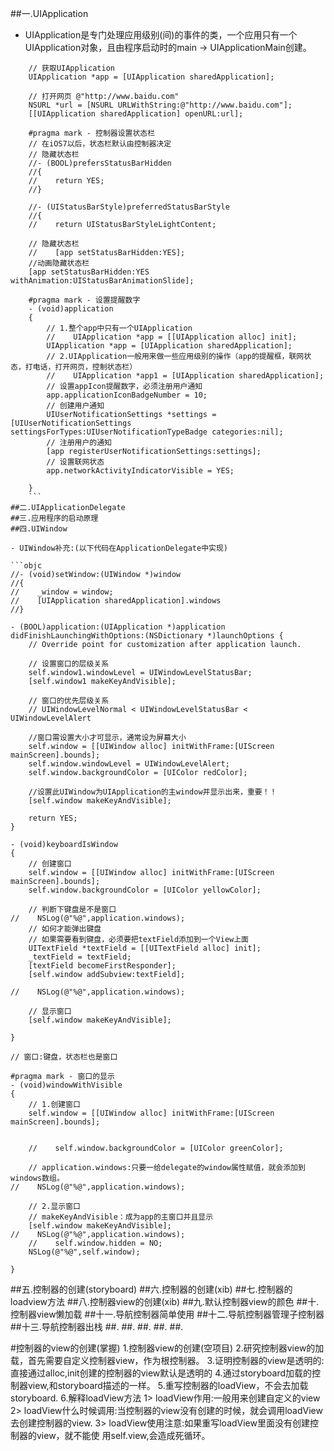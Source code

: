 ##一.UIApplication
- UIApplication是专门处理应用级别(间)的事件的类，一个应用只有一个UIApplication对象，且由程序启动时的main -> UIApplicationMain创建。
```objc
    // 获取UIApplication
    UIApplication *app = [UIApplication sharedApplication];
    
    // 打开网页 @"http://www.baidu.com"
    NSURL *url = [NSURL URLWithString:@"http://www.baidu.com"];
    [[UIApplication sharedApplication] openURL:url];

    #pragma mark - 控制器设置状态栏
    // 在iOS7以后，状态栏默认由控制器决定
    // 隐藏状态栏
    //- (BOOL)prefersStatusBarHidden
    //{
    //    return YES;
    //}

    //- (UIStatusBarStyle)preferredStatusBarStyle
    //{
    //    return UIStatusBarStyleLightContent;
    
    // 隐藏状态栏
    //    [app setStatusBarHidden:YES];
    //动画隐藏状态栏
    [app setStatusBarHidden:YES withAnimation:UIStatusBarAnimationSlide];
    
    #pragma mark - 设置提醒数字
    - (void)application
    {
        // 1.整个app中只有一个UIApplication        
        //    UIApplication *app = [[UIApplication alloc] init];
        UIApplication *app = [UIApplication sharedApplication];
        // 2.UIApplication一般用来做一些应用级别的操作（app的提醒框，联网状态，打电话，打开网页，控制状态栏）
        //    UIApplication *app1 = [UIApplication sharedApplication];
        // 设置appIcon提醒数字，必须注册用户通知
        app.applicationIconBadgeNumber = 10;
        // 创建用户通知
        UIUserNotificationSettings *settings = [UIUserNotificationSettings settingsForTypes:UIUserNotificationTypeBadge categories:nil];
        // 注册用户的通知
        [app registerUserNotificationSettings:settings];
        // 设置联网状态
        app.networkActivityIndicatorVisible = YES;
    
    } 
    ```
##二.UIApplicationDelegate
##三.应用程序的启动原理
##四.UIWindow

- UIWindow补充:(以下代码在ApplicationDelegate中实现)

```objc
//- (void)setWindow:(UIWindow *)window
//{
//    _window = window;
//    [UIApplication sharedApplication].windows
//}

- (BOOL)application:(UIApplication *)application didFinishLaunchingWithOptions:(NSDictionary *)launchOptions {
    // Override point for customization after application launch.
    
    // 设置窗口的层级关系
    self.window1.windowLevel = UIWindowLevelStatusBar;
    [self.window1 makeKeyAndVisible];
    
    // 窗口的优先层级关系
    // UIWindowLevelNormal < UIWindowLevelStatusBar < UIWindowLevelAlert
    
    //窗口需设置大小才可显示，通常设为屏幕大小
    self.window = [[UIWindow alloc] initWithFrame:[UIScreen mainScreen].bounds];
    self.window.windowLevel = UIWindowLevelAlert;
    self.window.backgroundColor = [UIColor redColor];
    
    //设置此UIWindow为UIApplication的主window并显示出来，重要！！
    [self.window makeKeyAndVisible];
    
    return YES;
}

- (void)keyboardIsWindow
{
    // 创建窗口
    self.window = [[UIWindow alloc] initWithFrame:[UIScreen mainScreen].bounds];
    self.window.backgroundColor = [UIColor yellowColor];
    
    // 判断下键盘是不是窗口
//    NSLog(@"%@",application.windows);
    // 如何才能弹出键盘
    // 如果需要看到键盘，必须要把textField添加到一个View上面
    UITextField *textField = [[UITextField alloc] init];
    _textField = textField;
    [textField becomeFirstResponder];
    [self.window addSubview:textField];
    
//    NSLog(@"%@",application.windows);
    
    // 显示窗口
    [self.window makeKeyAndVisible];

}

// 窗口:键盘，状态栏也是窗口

#pragma mark - 窗口的显示
- (void)windowWithVisible
{
    // 1.创建窗口
    self.window = [[UIWindow alloc] initWithFrame:[UIScreen mainScreen].bounds];
    
    
    //    self.window.backgroundColor = [UIColor greenColor];
    
    // application.windows:只要一给delegate的window属性赋值，就会添加到windows数组。
//    NSLog(@"%@",application.windows);
    
    // 2.显示窗口
    // makeKeyAndVisible：成为app的主窗口并且显示
    [self.window makeKeyAndVisible];
//    NSLog(@"%@",application.windows);
    //    self.window.hidden = NO;
    NSLog(@"%@",self.window);

}

```
##五.控制器的创建(storyboard)
##六.控制器的创建(xib)
##七.控制器的loadview方法
##八.控制器view的创建(xib)
##九.默认控制器view的颜色
##十.控制器view懒加载
##十一.导航控制器简单使用
##十二.导航控制器管理子控制器
##十三.导航控制器出栈
##.
##.
##.
##.
##.

#控制器的view的创建(掌握)
1.控制器view的创建(空项目) 2.研究控制器view的加载，首先需要自定义控制器view，作为根控制器。 3.证明控制器的view是透明的:直接通过alloc,init创建的控制器的view默认是透明的 4.通过storyboard加载的控制器view,和storyboard描述的一样。 5.重写控制器的loadView，不会去加载storyboard.6.解释loadView方法1> loadView作用:一般用来创建自定义的view2> loadView什么时候调用:当控制器的view没有创建的时候，就会调用loadView 去创建控制器的view.3> loadView使用注意:如果重写loadView里面没有创建控制器的view，就不能使 用self.view,会造成死循环。